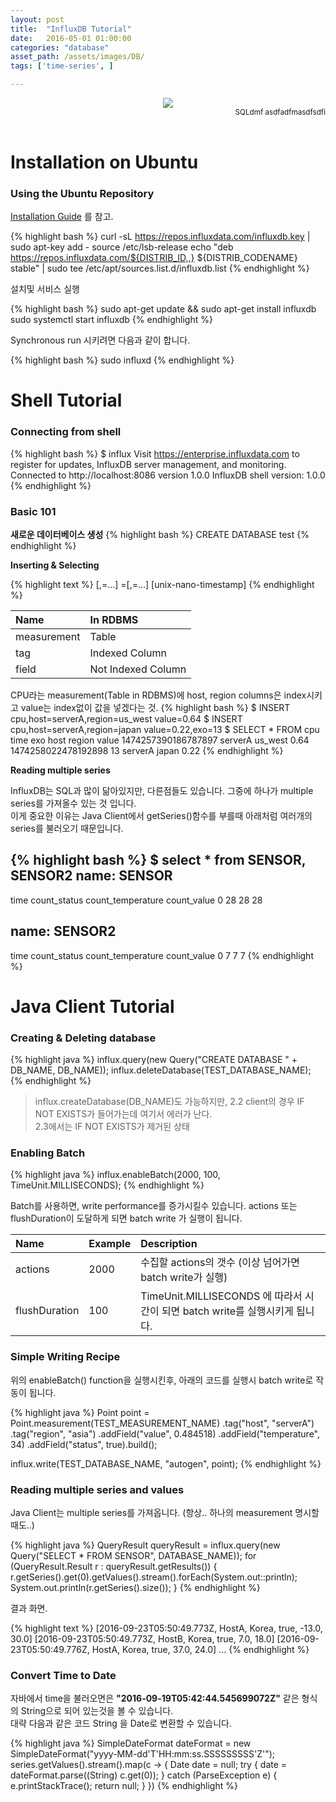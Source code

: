 ```yaml
---
layout: post
title:  "InfluxDB Tutorial"
date:   2016-05-01 01:00:00
categories: "database"
asset_path: /assets/images/DB/
tags: ['time-series', ]

---
```


<header>
    <img src="{{ page.asset_path }}grafana-iot.png" class="img-responsive img-rounded img-fluid">
    <div style="text-align:right;"> 
    <small>
        SQLdmf asdfadfmasdfsdfi
    </small>
    </div>
</header>

# Installation on Ubuntu

### Using the Ubuntu Repository
 
[Installation Guide][Installation Guide] 를 참고. 

{% highlight bash %}
curl -sL https://repos.influxdata.com/influxdb.key | sudo apt-key add -
source /etc/lsb-release
echo "deb https://repos.influxdata.com/${DISTRIB_ID,,} ${DISTRIB_CODENAME} stable" | sudo tee /etc/apt/sources.list.d/influxdb.list
{% endhighlight %}

설치및 서비스 실행 

{% highlight bash %}
sudo apt-get update && sudo apt-get install influxdb
sudo systemctl start influxdb
{% endhighlight %}

Synchronous run 시키려면 다음과 같이 합니다.

{% highlight bash %}
sudo influxd 
{% endhighlight %}


# Shell Tutorial

### Connecting from shell

{% highlight bash %}
$ influx
Visit https://enterprise.influxdata.com to register for updates, InfluxDB server management, and monitoring.
Connected to http://localhost:8086 version 1.0.0
InfluxDB shell version: 1.0.0
{% endhighlight %}

### Basic 101 

**새로운 데이터베이스 생성**
{% highlight bash %}
CREATE DATABASE test
{% endhighlight %}

**Inserting & Selecting**

{% highlight text %}
<measurement>[,<tag-key>=<tag-value>...] <field-key>=<field-value>[,<field2-key>=<field2-value>...] [unix-nano-timestamp]
{% endhighlight %}

| Name | In RDBMS | 
|:-----|:---------|
| measurement | Table |
| tag | Indexed Column |                         
| field | Not Indexed Column |


CPU라는 measurement(Table in RDBMS)에 host, region columns은 index시키고 value는 index없이 값을 넣겠다는 것. 
{% highlight bash %}
$ INSERT cpu,host=serverA,region=us_west value=0.64
$ INSERT cpu,host=serverA,region=japan value=0.22,exo=13
$ SELECT * FROM cpu
time			exo	host	region	value
1474257390186787897		serverA	us_west	0.64
1474258022478192898	13	serverA	japan	0.22
{% endhighlight %}

**Reading multiple series**

InfluxDB는 SQL과 많이 닮아있지만, 다른점들도 있습니다. 그중에 하나가 multiple series를 가져올수 있는 것 입니다.<br>
이게 중요한 이유는 Java Client에서 getSeries()함수를 부를때 아래처럼 여러개의 series를 불러오기 때문입니다.

{% highlight bash %}
$ select * from SENSOR, SENSOR2
name: SENSOR
------------
time	count_status	count_temperature	count_value
0	28		28			28

name: SENSOR2
-------------
time	count_status	count_temperature	count_value
0	7		7			7
{% endhighlight %}

# Java Client Tutorial
 
### Creating & Deleting database

{% highlight java %}
influx.query(new Query("CREATE DATABASE " + DB_NAME, DB_NAME));
influx.deleteDatabase(TEST_DATABASE_NAME);
{% endhighlight %}

> influx.createDatabase(DB_NAME)도 가능하지만, 2.2 client의 경우 IF NOT EXISTS가 들어가는데 여기서 에러가 난다.<br> 
> 2.3에서는 IF NOT EXISTS가 제거된 상태 

### Enabling Batch

{% highlight java %}
influx.enableBatch(2000, 100, TimeUnit.MILLISECONDS);
{% endhighlight %}

Batch를 사용하면, write performance를 증가시킬수 있습니다.
actions 또는 flushDuration이 도달하게 되면 batch write 가 실행이 됩니다.

| Name | Example | Description |
|:-----|:--------|:------------|
| actions | 2000 | 수집할 actions의 갯수 (이상 넘어가면 batch write가 실행) |
| flushDuration | 100 | TimeUnit.MILLISECONDS 에 따라서 시간이 되면 batch write를 실행시키게 됩니다. |

### Simple Writing Recipe

위의 enableBatch() function을 실행시킨후, 아래의 코드를 실행시 batch write로 작동이 됩니다.

{% highlight java %}
Point point = Point.measurement(TEST_MEASUREMENT_NAME)
        .tag("host", "serverA")
        .tag("region", "asia")
        .addField("value", 0.484518)
        .addField("temperature", 34)
        .addField("status", true).build();

influx.write(TEST_DATABASE_NAME, "autogen", point);
{% endhighlight %}

### Reading multiple series and values

Java Client는 multiple series를 가져옵니다. (항상.. 하나의 measurement 명시할때도..)

{% highlight java %}
QueryResult queryResult = influx.query(new Query("SELECT * FROM SENSOR", DATABASE_NAME));
for (QueryResult.Result r : queryResult.getResults()) {
    r.getSeries().get(0).getValues().stream().forEach(System.out::println);
    System.out.println(r.getSeries().size());
}
{% endhighlight %}

결과 화면. 

{% highlight text %}
[2016-09-23T05:50:49.773Z, HostA, Korea, true, -13.0, 30.0]
[2016-09-23T05:50:49.773Z, HostB, Korea, true, 7.0, 18.0]
[2016-09-23T05:50:49.776Z, HostA, Korea, true, 37.0, 24.0]
...
{% endhighlight %}

### Convert Time to Date 

자바에서 time을 불러오면은 **"2016-09-19T05:42:44.545699072Z"** 같은 형식의 String으로 되어 있는것을 볼 수 있습니다.<br>
대략 다음과 같은 코드 String 을 Date로 변환할 수 있습니다.

{% highlight java %}
SimpleDateFormat dateFormat = new SimpleDateFormat("yyyy-MM-dd'T'HH:mm:ss.SSSSSSSSS'Z'");
series.getValues().stream().map(c -> {
    Date date = null;
    try {
        date = dateFormat.parse((String) c.get(0));
    } catch (ParseException e) {
        e.printStackTrace();
        return null;
    }
})
{% endhighlight %}

[Installation Guide]: https://docs.influxdata.com/influxdb/v1.0/introduction/installation/